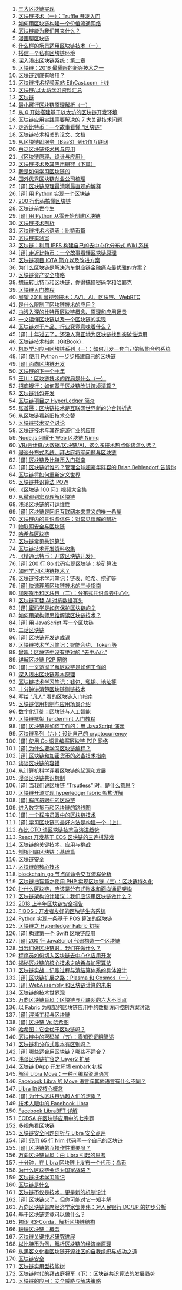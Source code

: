 1. [三大区块链实现](https://weekly.manong.io/bounce?nid=120&aid=6411&url=https%3A%2F%2Fqy.weixin.qq.com%2Fcgi-bin%2Fwap_getnewsmsg%3Faction%3Dget%26__biz%3DMzIyOTMyMzAyNQ%3D%3D%26mixuin%3DMjI2Nzc0NTE2ODU2MzQ5MTE2Ng%3D%3D%26mid%3D10000139%26idx%3D1%26sn%3D73d42fd80f3555acd9877405d7441c1b)
1. [区块链技术（一）：Truffle 开发入门](https://weekly.manong.io/bounce?nid=120&aid=6416&url=http%3A%2F%2Fwangxiaoming.com%2Fblog%2F2016%2F04%2F30%2Fblockchain-tech-truffle%2F)
1. [如何用区块链构建一个价值流通网络](https://weekly.manong.io/bounce?nid=122&aid=6558&url=https%3A%2F%2Fzhuanlan.zhihu.com%2Fp%2F20766024)
1. [区块链能为我们带来什么？](https://weekly.manong.io/bounce?nid=123&aid=6642&url=https%3A%2F%2Fqy.weixin.qq.com%2Fcgi-bin%2Fwap_getnewsmsg%3Faction%3Dget%26__biz%3DMzIyOTMyMzAyNQ%3D%3D%26mixuin%3DMjI2Nzc0NTE2ODU2MzQ5MTE2Ng%3D%3D%26mid%3D10000139%26idx%3D1%26sn%3D73d42fd80f3555acd9877405d7441c1b%26scene%3D1%26from%3Dsinglemessage%26isappinstalled%3D0)
1. [漫画聊区块链](https://weekly.manong.io/bounce?nid=127&aid=6905&url=http%3A%2F%2Ftech.sina.com.cn%2Fz%2Fspecial%2Ftheme%2F2016-07-14%2Fdoc-ifxuapvw1975208.shtml)
1. [什么样的场景适用区块链技术（一）](https://weekly.manong.io/bounce?nid=128&aid=6976&url=http%3A%2F%2Frdcqii.hundsun.com%2Fportal%2Farticle%2F570.html)
1. [搭建一个私有区块链环境](https://weekly.manong.io/bounce?nid=135&aid=7471&url=http%3A%2F%2Ftoutiao.io%2Fj%2Fkbu055)
1. [深入浅出区块链系统：第二章](https://weekly.manong.io/bounce?nid=139&aid=7735&url=https%3A%2F%2Ftoutiao.io%2Fk%2Fh8dv0p)
1. [区块链：2016 最耀眼的新兴技术之一](https://weekly.manong.io/bounce?nid=142&aid=7922&url=http%3A%2F%2Fmp.weixin.qq.com%2Fs%3F__biz%3DMzI3MzEzMDI1OQ%3D%3D%26mid%3D2651815383%26idx%3D1%26sn%3Ddd55f73df9f054b4d1354675f76b2f61)
1. [区块链到底有啥用？](https://weekly.manong.io/bounce?nid=143&aid=7994&url=http%3A%2F%2Fmp.weixin.qq.com%2Fs%3F__biz%3DMzA5Mzk0MDU1Ng%3D%3D%26mid%3D2650893865%26idx%3D1%26sn%3Da9a5ec4388100528c69a2629725a6dc7)
1. [区块链技术视频网站 EthCast.com 上线](https://weekly.manong.io/bounce?nid=144&aid=8056&url=https%3A%2F%2Ftoutiao.io%2Fk%2Fts2aeh)
1. [区块链/以太坊学习资料汇总](https://weekly.manong.io/bounce?nid=146&aid=8157&url=https%3A%2F%2Ftoutiao.io%2Fk%2Fcn8t9m)
1. [区块链](https://weekly.manong.io/bounce?nid=151&aid=8504&url=http%3A%2F%2Ftoutiao.io%2Fsubjects%2F118131)
1. [最小可行区块链原理解析（一）](https://weekly.manong.io/bounce?nid=151&aid=8482&url=https%3A%2F%2Ftoutiao.io%2Fk%2F477gqe)
1. [从 0 开始搭建基于以太坊的区块链开发环境](https://weekly.manong.io/bounce?nid=156&aid=8839&url=https%3A%2F%2Ftoutiao.io%2Fk%2Fth5klx)
1. [区块链应用实践需要解决的 7 大关键技术问题](https://weekly.manong.io/bounce?nid=171&aid=9891&url=http%3A%2F%2Fmp.weixin.qq.com%2Fs%2F1ZI4oyaJhUlHDb-uJKh_sg)
1. [走近比特币：一个故事看懂 “区块链”](https://weekly.manong.io/bounce?nid=175&aid=10171&url=https%3A%2F%2Ftoutiao.io%2Fk%2Fwv71gy)
1. [区块链技术相关的论文、文档](https://weekly.manong.io/bounce?nid=182&aid=10684&url=https%3A%2F%2Ftoutiao.io%2Fk%2Fnw1fge)
1. [从区块链即服务（BaaS）到价值互联网](https://weekly.manong.io/bounce?nid=182&aid=10638&url=https%3A%2F%2Ftoutiao.io%2Fk%2Fxej9yb)
1. [白话区块链技术栈与应用](https://weekly.manong.io/bounce?nid=183&aid=10768&url=https%3A%2F%2Fmp.weixin.qq.com%2Fs%2FkuNtNekdsBYxoTtP6xxQqw)
1. [《区块链原理、设计与应用》](https://weekly.manong.io/bounce?nid=183&aid=10780&url=https%3A%2F%2Fitem.jd.com%2F12159265.html)
1. [区块链技术及其应用研究（下篇）](https://weekly.manong.io/bounce?nid=185&aid=10912&url=http%3A%2F%2Fmp.weixin.qq.com%2Fs%2FkYDPws0BHwIIEiv-aLZHgA)
1. [我是如何学习区块链的](https://weekly.manong.io/bounce?nid=186&aid=10989&url=https%3A%2F%2Ftoutiao.io%2Fk%2Fx6pxal)
1. [国外优秀区块链创业公司梳理](https://weekly.manong.io/bounce?nid=187&aid=11069&url=https%3A%2F%2Ftoutiao.io%2Fk%2Ffr3vc7)
1. [[译] 区块链原理最清晰最直观的解释](https://weekly.manong.io/bounce?nid=187&aid=11088&url=https%3A%2F%2Ftoutiao.io%2Fk%2F5agtrz)
1. [[译] 用 Python 实现一个区块链](https://weekly.manong.io/bounce?nid=188&aid=11115&url=https%3A%2F%2Ftoutiao.io%2Fk%2Fajwwg7)
1. [200 行代码搞懂区块链](https://weekly.manong.io/bounce?nid=189&aid=11183&url=http%3A%2F%2Fmp.weixin.qq.com%2Fs%2F9g-c3_YR4MJ3JWzrQN_b6A)
1. [区块链前世今生](https://weekly.manong.io/bounce?nid=190&aid=11256&url=http%3A%2F%2Fmp.weixin.qq.com%2Fs%2FHvWGFGtocC_wJbEI0R4Zdw)
1. [[译] 用 Python 从零开始创建区块链](https://weekly.manong.io/bounce?nid=191&aid=11308&url=https%3A%2F%2Ftoutiao.io%2Fk%2Fourzql)
1. [区块链技术剖析](https://weekly.manong.io/bounce?nid=192&aid=11426&url=http%3A%2F%2Ftoutiao.io%2Fsubjects%2F236847%23192)
1. [区块链技术术语表：比特币篇](https://weekly.manong.io/bounce?nid=193&aid=11475&url=https%3A%2F%2Ftoutiao.io%2Fk%2Fbdcg09)
1. [区块链实验室](https://weekly.manong.io/bounce?nid=194&aid=11570&url=http%3A%2F%2Ftoutiao.io%2Fsubjects%2F261521%23194)
1. [区块链：利用 IPFS 构建自己的去中心化分布式 Wiki 系统](https://weekly.manong.io/bounce?nid=196&aid=11701&url=https%3A%2F%2Ftoutiao.io%2Fk%2Fjpxhgu)
1. [[译] 走近比特币：一个故事看懂区块链原理](https://weekly.manong.io/bounce?nid=197&aid=11763&url=https%3A%2F%2Fmp.weixin.qq.com%2Fs%2FhoRLBOGfDOe57dEzdNzMoQ)
1. [区块链项目 IOTA 简介以及改进方案](https://weekly.manong.io/bounce?nid=198&aid=11846&url=http%3A%2F%2Fmp.weixin.qq.com%2Fs%2Fxq60VxQm-XgvS_Ow9xwcGw)
1. [为什么区块链是解决汽车供应链金融痛点最优雅的方案？](https://weekly.manong.io/bounce?nid=198&aid=11848&url=https%3A%2F%2Ftoutiao.io%2Fk%2Fp37rus)
1. [区块链资产安全攻略](https://weekly.manong.io/bounce?nid=198&aid=11853&url=https%3A%2F%2Ftoutiao.io%2Fk%2F3tz492)
1. [想玩转比特币和区块链，你得搞懂密码学和哈耶克](https://weekly.manong.io/bounce?nid=199&aid=11918&url=http%3A%2F%2Fmp.weixin.qq.com%2Fs%2FOPiJeu0yu1-Xzds3NTBVQg)
1. [区块链入门教程](https://weekly.manong.io/bounce?nid=199&aid=11932&url=https%3A%2F%2Ftoutiao.io%2Fk%2Fcrt0si)
1. [展望 2018 音视频技术：AV1、AI、区块链、WebRTC](https://weekly.manong.io/bounce?nid=200&aid=11989&url=http%3A%2F%2Fmp.weixin.qq.com%2Fs%2FlX9WWqSS0KGQddrOVqV-Jg)
1. [是什么限制了区块链技术的应用？](https://weekly.manong.io/bounce?nid=200&aid=11993&url=http%3A%2F%2Fmp.weixin.qq.com%2Fs%2FYecc71S-giEM1jZoP3u5Ow)
1. [由浅入深的比特币区块链概念、原理和应用场景](https://weekly.manong.io/bounce?nid=200&aid=12000&url=http%3A%2F%2Fmp.weixin.qq.com%2Fs%2FOwe2lPIbCph8A6F6WbBjPA)
1. [一文读懂区块链以及一个区块链的实现](https://weekly.manong.io/bounce?nid=201&aid=12075&url=https%3A%2F%2Fmp.weixin.qq.com%2Fs%2Fnz20Vge7jiwWaiiKBJOLzQ)
1. [区块链对于产品、行业究竟意味着什么？](https://weekly.manong.io/bounce?nid=201&aid=12076&url=http%3A%2F%2Fmp.weixin.qq.com%2Fs%2FhA1nkv_E114I-KouZxehdQ)
1. [[译] 十年过去了，还没人真正地为区块链找到突破性运用](https://weekly.manong.io/bounce?nid=201&aid=12077&url=https%3A%2F%2Fmp.weixin.qq.com%2Fs%2FfYnkWm983hHhWsf6lX2XSQ)
1. [区块链技术指南（GitBook）](https://weekly.manong.io/bounce?nid=201&aid=12078&url=https%3A%2F%2Ftoutiao.io%2Fk%2Fj2n2ea)
1. [机器学习应用区块链系列（一）：如何开发一套自己的智能合约系统](https://weekly.manong.io/bounce?nid=202&aid=12124&url=http%3A%2F%2Fmp.weixin.qq.com%2Fs%2Fo0gIQCRIHuOmAZAH7EkVaA)
1. [[译] 使用 Python 一步步搭建自己的区块链](https://weekly.manong.io/bounce?nid=202&aid=12142&url=https%3A%2F%2Ftoutiao.io%2Fk%2Fb44hrc)
1. [[译] 面向区块链开发](https://weekly.manong.io/bounce?nid=202&aid=12149&url=https%3A%2F%2Ftoutiao.io%2Fk%2F5e1t96)
1. [区块链的下一个十年](https://weekly.manong.io/bounce?nid=202&aid=12150&url=http%3A%2F%2Fmp.weixin.qq.com%2Fs%2FvUQY5bjxG81IFQ4ZD1mUag)
1. [王川：区块链技术的终局是什么（一）](https://weekly.manong.io/bounce?nid=202&aid=12151&url=http%3A%2F%2Fmp.weixin.qq.com%2Fs%2FpsPVNu2EMUfcEXiUstAVOA)
1. [招商银行：如何基于区块链改进跨境清算？](https://weekly.manong.io/bounce?nid=202&aid=12152&url=https%3A%2F%2Ftoutiao.io%2Fk%2F51zmux)
1. [区块链钱包开发](https://weekly.manong.io/bounce?nid=202&aid=12153&url=https%3A%2F%2Ftoutiao.io%2Fk%2F2g3c55)
1. [区块链项目之 HyperLedger 简介](https://weekly.manong.io/bounce?nid=202&aid=12154&url=https%3A%2F%2Ftoutiao.io%2Fk%2Fhjvdq5)
1. [张首晟：区块链技术是互联网世界新的分合转折点](https://weekly.manong.io/bounce?nid=203&aid=12225&url=http%3A%2F%2Fmp.weixin.qq.com%2Fs%2FO7QGvnGCb9s2U_Bdrqaemw)
1. [从区块链看新旧技术交替](https://weekly.manong.io/bounce?nid=203&aid=12226&url=http%3A%2F%2Fmp.weixin.qq.com%2Fs%2FyMIkOEKTm79rJUVjKpEfWQ)
1. [区块链技术安全讨论](https://weekly.manong.io/bounce?nid=203&aid=12227&url=http%3A%2F%2Fmp.weixin.qq.com%2Fs%2FnJFii2oTEzKTnQNW04FXUQ)
1. [区块链技术与其在旅游行业的应用](https://weekly.manong.io/bounce?nid=203&aid=12228&url=http%3A%2F%2Fmp.weixin.qq.com%2Fs%2FsYVGamt_k-7C0RynTWkFZQ)
1. [Node.js 闪耀于 Web 区块链 Nimiq](https://weekly.manong.io/bounce?nid=203&aid=12231&url=https%3A%2F%2Ftoutiao.io%2Fk%2Fml3dtt)
1. [VR/云计算/大数据/区块链/AI，这么多技术热点你该怎么选？](https://weekly.manong.io/bounce?nid=203&aid=12193&url=https%3A%2F%2Fmp.weixin.qq.com%2Fs%2FqHZMEq4cqQDHMT3dgn9xjA)
1. [漫谈分布式系统、拜占庭将军问题与区块链](https://weekly.manong.io/bounce?nid=204&aid=12267&url=http%3A%2F%2Fmp.weixin.qq.com%2Fs%2FtngWdvoev8SQiyKt1gy5vw)
1. [[译] 区块链及比特币入门指南](https://weekly.manong.io/bounce?nid=204&aid=12300&url=http%3A%2F%2Fmp.weixin.qq.com%2Fs%2FHJARCiAIMoqkXpvv44j5og)
1. [[译] 区块链听谁的？管理全球超豪华阵容的 Brian Behlendorf 告诉你](https://weekly.manong.io/bounce?nid=204&aid=12301&url=http%3A%2F%2Fmp.weixin.qq.com%2Fs%2Fxg_YDEz6LUgd5S0l2xCxIA)
1. [区块链将如何重新定义世界](https://weekly.manong.io/bounce?nid=205&aid=12361&url=https%3A%2F%2Ftoutiao.io%2Fk%2Fcz4clx)
1. [区块链共识算法 POW](https://weekly.manong.io/bounce?nid=205&aid=12362&url=https%3A%2F%2Ftoutiao.io%2Fk%2Fw20hv5)
1. [《区块链 100 问》视频大全集](https://weekly.manong.io/bounce?nid=205&aid=12363&url=http%3A%2F%2Fmp.weixin.qq.com%2Fs%2FUeijoW64b_gYJRUnUg0VlQ)
1. [从微观到宏观理解区块链](https://weekly.manong.io/bounce?nid=205&aid=12364&url=https%3A%2F%2Ftoutiao.io%2Fk%2F0ti089)
1. [浅论区块链的可运维性](https://weekly.manong.io/bounce?nid=205&aid=12365&url=http%3A%2F%2Fmp.weixin.qq.com%2Fs%2FRHZBQlqtCca7Eod2OEozcg)
1. [[译] 区块链是回归互联网本来意义的唯一希望](https://weekly.manong.io/bounce?nid=206&aid=12433&url=https%3A%2F%2Fmp.weixin.qq.com%2Fs%2Fp55PvP8iP8PReL8zxw9ROA)
1. [区块链内的共识与信任：对常见误解的辨析](https://weekly.manong.io/bounce?nid=206&aid=12434&url=http%3A%2F%2Fmp.weixin.qq.com%2Fs%2FtmBdwyvXIl4FnFk-fm9-Zw)
1. [物联网安全与区块链](https://weekly.manong.io/bounce?nid=206&aid=12435&url=http%3A%2F%2Fmp.weixin.qq.com%2Fs%2F0jxLEd4oTcqKsOE3yF-b6Q)
1. [哈希与区块链](https://weekly.manong.io/bounce?nid=206&aid=12436&url=https%3A%2F%2Ftoutiao.io%2Fk%2Frl885z)
1. [区块链常见共识算法](https://weekly.manong.io/bounce?nid=206&aid=12437&url=https%3A%2F%2Ftoutiao.io%2Fk%2Fz2tp89)
1. [区块链技术开发资料收集](https://weekly.manong.io/bounce?nid=206&aid=12438&url=https%3A%2F%2Ftoutiao.io%2Fk%2Fmqfm2l)
1. [《精通比特币：开放区块链开发》](https://weekly.manong.io/bounce?nid=206&aid=12441&url=https%3A%2F%2Ftoutiao.io%2Fk%2Fn135lq)
1. [[译] 200 行 Go 代码实现区块链：挖矿算法](https://weekly.manong.io/bounce?nid=207&aid=12500&url=https%3A%2F%2Fmp.weixin.qq.com%2Fs%2FNf7qg1nWaFYsO6x-yVyzxg)
1. [如何学习区块链技术？](https://weekly.manong.io/bounce?nid=207&aid=12502&url=https%3A%2F%2Ftoutiao.io%2Fk%2Fmzu3tv)
1. [区块链技术学习笔记：链表、哈希、挖矿等](https://weekly.manong.io/bounce?nid=207&aid=12503&url=http%3A%2F%2Fmp.weixin.qq.com%2Fs%2FwOAqfUrevdlIkdl1qWLHOA)
1. [[译] 快速理解区块链技术的三步指南](https://weekly.manong.io/bounce?nid=207&aid=12504&url=http%3A%2F%2Fmp.weixin.qq.com%2Fs%2FnzatQ1HkwHRfaFgrPdNgMA)
1. [加密货币和区块链（二）：分布式共识与去中心化](https://weekly.manong.io/bounce?nid=207&aid=12505&url=https%3A%2F%2Ftoutiao.io%2Fk%2Fsox15f)
1. [区块链可替 AI 对抗数据寡头](https://weekly.manong.io/bounce?nid=207&aid=12506&url=https%3A%2F%2Fmp.weixin.qq.com%2Fs%2F1Yy0HSc-6Bt_wgwQ6_ztKg)
1. [[译] 密码学是如何保护区块链的？](https://weekly.manong.io/bounce?nid=207&aid=12507&url=https%3A%2F%2Ftoutiao.io%2Fk%2Fa78bf1)
1. [如何用架构师思维解读区块链技术？](https://weekly.manong.io/bounce?nid=208&aid=12545&url=http%3A%2F%2Fmp.weixin.qq.com%2Fs%2FjyXsazsCGbStJFVT7el9vg)
1. [[译] 用 JavaScript 写一个区块链](https://weekly.manong.io/bounce?nid=208&aid=12568&url=https%3A%2F%2Ftoutiao.io%2Fk%2Fceyldf)
1. [二话区块链](https://weekly.manong.io/bounce?nid=208&aid=12612&url=http%3A%2F%2Ftoutiao.io%2Fsubjects%2F13402%23208)
1. [[译] 区块链开发速成课](https://weekly.manong.io/bounce?nid=208&aid=12571&url=https%3A%2F%2Ftoutiao.io%2Fk%2Fj2xlez)
1. [区块链技术学习笔记：智能合约、Token 等](https://weekly.manong.io/bounce?nid=208&aid=12572&url=http%3A%2F%2Fmp.weixin.qq.com%2Fs%2F-QgTqexfw9KAjuNMiztJ9g)
1. [曾鸣：区块链中没有绝对的 “去中心化”](https://weekly.manong.io/bounce?nid=208&aid=12573&url=http%3A%2F%2Fmp.weixin.qq.com%2Fs%2FZ5123TIKAS6X7MZ6jzvRZQ)
1. [详解区块链 P2P 网络](https://weekly.manong.io/bounce?nid=208&aid=12574&url=https%3A%2F%2Ftoutiao.io%2Fk%2Fnunomi)
1. [[译] 一文透彻了解区块链是如何工作的](https://weekly.manong.io/bounce?nid=209&aid=12644&url=http%3A%2F%2Fmp.weixin.qq.com%2Fs%2F8tmcKd3ErCb4jVQwMetw7w)
1. [深入浅出区块链基本原理](https://weekly.manong.io/bounce?nid=209&aid=12645&url=https%3A%2F%2Ftoutiao.io%2Fk%2F9jh1fu)
1. [区块链技术学习笔记：钱包、私钥、地址等](https://weekly.manong.io/bounce?nid=209&aid=12646&url=http%3A%2F%2Fmp.weixin.qq.com%2Fs%2FjOQo7SDV5eBhaCpTW039TA)
1. [十分钟讲清楚区块链侧链技术](https://weekly.manong.io/bounce?nid=209&aid=12648&url=http%3A%2F%2Fmp.weixin.qq.com%2Fs%2FhrJt3ZAT1lkV7pTQiBAGeQ)
1. [写给 “凡人” 看的区块链入门指南](https://weekly.manong.io/bounce?nid=210&aid=12726&url=https%3A%2F%2Fmp.weixin.qq.com%2Fs%3F__biz%3DMzIxMjAzMDA1MQ%3D%3D%26mid%3D2648946078%26idx%3D1%26sn%3Daa61a54fee1e19a3286e5383cc8fa966)
1. [区块链信用机制与应用场景介绍](https://weekly.manong.io/bounce?nid=210&aid=12727&url=https%3A%2F%2Ftoutiao.io%2Fk%2Fuqftnl)
1. [数字化迁徙：区块链与人工智能](https://weekly.manong.io/bounce?nid=210&aid=12728&url=https%3A%2F%2Fmp.weixin.qq.com%2Fs%2Fc6ZWpYpHQ-ztXfenmTH_iA)
1. [区块链框架 Tendermint 入门教程](https://weekly.manong.io/bounce?nid=210&aid=12729&url=https%3A%2F%2Ftoutiao.io%2Fk%2Fnlazua)
1. [[译] 区块链是如何工作的：用 JavaScript 演示](https://weekly.manong.io/bounce?nid=211&aid=12809&url=https%3A%2F%2Ftoutiao.io%2Fk%2Fskhyep)
1. [区块链系列（六）：设计自己的 cryptocurrency](https://weekly.manong.io/bounce?nid=211&aid=12810&url=http%3A%2F%2Fmp.weixin.qq.com%2Fs%2FmU2XZLL26YaTY5q4KCMVBg)
1. [[译] 使用 Go 语言编写区块链 P2P 网络](https://weekly.manong.io/bounce?nid=212&aid=12851&url=http%3A%2F%2Fmp.weixin.qq.com%2Fs%2F2daFH9Ej5fVlWmpsN5HZzw)
1. [[译] 为什么要学习区块链编程？](https://weekly.manong.io/bounce?nid=212&aid=12855&url=https%3A%2F%2Fmp.weixin.qq.com%2Fs%2Fp9V9DaDem0djwaK5pX93RQ)
1. [[译] 区块链和加密货币的必备技术指南](https://weekly.manong.io/bounce?nid=213&aid=12931&url=https%3A%2F%2Fmp.weixin.qq.com%2Fs%2FPfgEdU9O-k7EhKGRZ0Hi6A)
1. [谈谈区块链的容错](https://weekly.manong.io/bounce?nid=213&aid=12932&url=https%3A%2F%2Fmp.weixin.qq.com%2Fs%2FR14b9hCpR-wNxcEiK3qSOA)
1. [从计算机科学评看区块链的起源和发展](https://weekly.manong.io/bounce?nid=214&aid=12994&url=https%3A%2F%2Fmp.weixin.qq.com%2Fs%2FRCEv1Ul-anXfPk_1_rAD-w)
1. [漫谈区块链共识机制](https://weekly.manong.io/bounce?nid=214&aid=12996&url=https%3A%2F%2Ftoutiao.io%2Fk%2Fvgjcd6)
1. [[译] 当我们说区块链 “Trsutless” 时，是什么意思？](https://weekly.manong.io/bounce?nid=215&aid=13072&url=https%3A%2F%2Fmp.weixin.qq.com%2Fs%2FHVn57m-q-IaqiJNz7-vnCw)
1. [区块链开源实现 hyperledger fabric 架构详解](https://weekly.manong.io/bounce?nid=216&aid=13126&url=https%3A%2F%2Ftoutiao.io%2Fk%2Fzu4wt8)
1. [[译] 程序员眼中的区块链](https://weekly.manong.io/bounce?nid=216&aid=13127&url=https%3A%2F%2Ftoutiao.io%2Fk%2Fp9qvqb)
1. [进入数字货币和区块链的路线图](https://weekly.manong.io/bounce?nid=217&aid=13209&url=https%3A%2F%2Fmp.weixin.qq.com%2Fs%2FKohGQwdIa6tjwI1jJaxiag)
1. [[译] 一个程序员眼中的区块链技术](https://weekly.manong.io/bounce?nid=217&aid=13210&url=https%3A%2F%2Fmp.weixin.qq.com%2Fs%2F2xlXmoEOsLDfC34YwNFTWQ)
1. [[译] 学习区块链的最好方法是构建一个（上）](https://weekly.manong.io/bounce?nid=218&aid=13280&url=https%3A%2F%2Fmp.weixin.qq.com%2Fs%2FbIxn8vvmrgqML6vAMT3XmA)
1. [布比 CTO 谈区块链技术及演进趋势](https://weekly.manong.io/bounce?nid=219&aid=13348&url=https%3A%2F%2Fmp.weixin.qq.com%2Fs%2FCqEaGhyMxw09kd4ytwdEOw)
1. [React 开发基于 EOS 区块链的三连棋游戏](https://weekly.manong.io/bounce?nid=219&aid=13374&url=https%3A%2F%2Ftoutiao.io%2Fk%2F47loh8)
1. [区块链的关键技术、应用与挑战](https://weekly.manong.io/bounce?nid=220&aid=13418&url=https%3A%2F%2Fmp.weixin.qq.com%2Fs%2FD6fjo17qA0StIOSvEiLCVA)
1. [刨根问底区块链：基础篇](https://weekly.manong.io/bounce?nid=220&aid=13419&url=https%3A%2F%2Ftoutiao.io%2Fk%2Ft0bz0y)
1. [区块链安全](https://weekly.manong.io/bounce?nid=221&aid=13508&url=http%3A%2F%2Ftoutiao.io%2Fsubjects%2F342578%23221)
1. [区块链的核心技术](https://weekly.manong.io/bounce?nid=223&aid=13606&url=https%3A%2F%2Fmp.weixin.qq.com%2Fs%2F8KFLiEmc7VG10BaHXUYAAw)
1. [blockchain_go 节点间命令交互流程分析](https://weekly.manong.io/bounce?nid=223&aid=13608&url=https%3A%2F%2Ftoutiao.io%2Fk%2Fodj5im)
1. [区块链扫盲篇之使用 PHP 实现区块链（三）：区块链持久化](https://weekly.manong.io/bounce?nid=224&aid=13676&url=https%3A%2F%2Fmp.weixin.qq.com%2Fs%2FP4gyfOn6UBgHhByO_PwYeA)
1. [扯什么区块链，应该是分布式账本和面向通证架构](https://weekly.manong.io/bounce?nid=225&aid=13747&url=https%3A%2F%2Fmp.weixin.qq.com%2Fs%2FTbq7FsPT6NRRRiFkpDph1A)
1. [区块链架构设计建议：我们应该用区块链做什么？](https://weekly.manong.io/bounce?nid=226&aid=13793&url=https%3A%2F%2Fmp.weixin.qq.com%2Fs%2Fl4DrvtMr5W5tmdMgAnXQcw)
1. [2018 上半年区块链安全报告](https://weekly.manong.io/bounce?nid=226&aid=13809&url=https%3A%2F%2Ftoutiao.io%2Fk%2Fshep8z)
1. [FIBOS：开发者友好的区块链生态系统](https://weekly.manong.io/bounce?nid=226&aid=13810&url=https%3A%2F%2Ftoutiao.io%2Fk%2Fb6b9vz)
1. [Python 实现一条基于 POS 算法的区块链](https://weekly.manong.io/bounce?nid=227&aid=13871&url=https%3A%2F%2Ftoutiao.io%2Fk%2Fst8k0m)
1. [区块链之 Hyperledger Fabric 初探](https://weekly.manong.io/bounce?nid=228&aid=13941&url=https%3A%2F%2Fmp.weixin.qq.com%2Fs%2FtYKof85wpYZp5dSq-1FI-w)
1. [[译] 构建第一个 Swift 区块链应用](https://weekly.manong.io/bounce?nid=229&aid=13995&url=https%3A%2F%2Ftoutiao.io%2Fk%2Fo6erlm)
1. [[译] 200 行 JavaScript 代码构造一个区块链](https://weekly.manong.io/bounce?nid=229&aid=14005&url=https%3A%2F%2Fmp.weixin.qq.com%2Fs%2F9lH0Wx8KSW9UobVnw_vT6Q)
1. [当我们做区块链时，我们在做什么？](https://weekly.manong.io/bounce?nid=229&aid=14006&url=https%3A%2F%2Ftoutiao.io%2Fk%2F68ioq4)
1. [程序员如何切入区块链去中心化应用开发](https://weekly.manong.io/bounce?nid=231&aid=14146&url=https%3A%2F%2Ftoutiao.io%2Fk%2F05zs1q)
1. [揭秘区块链的核心技术之哈希与加密算法](https://weekly.manong.io/bounce?nid=234&aid=14342&url=https%3A%2F%2Fmp.weixin.qq.com%2Fs%3F__biz%3DMzI2MTExOTA3Nw%3D%3D%26mid%3D2650502074%26idx%3D1%26sn%3D14fa08c00e3fa2d089fa6388952b7940)
1. [区块链实战：记账过程与清结算体系的具体设计](https://weekly.manong.io/bounce?nid=236&aid=14475&url=https%3A%2F%2Fmp.weixin.qq.com%2Fs%2F0-k4qblJ0feeJOAyyQEXcQ)
1. [[译] 区块链扩展之路：Plasma 和 Cosmos（一）](https://weekly.manong.io/bounce?nid=237&aid=14538&url=https%3A%2F%2Fmp.weixin.qq.com%2Fs%2FQBFPgComHDulXR9hBxMZqQ)
1. [[译] WebAssembly 和区块链计算的未来](https://weekly.manong.io/bounce?nid=239&aid=14700&url=https%3A%2F%2Fmp.weixin.qq.com%2Fs%2Fwd6VwOdSm4gEJWfuwpShDA)
1. [区块链的技术世界观](https://weekly.manong.io/bounce?nid=241&aid=14795&url=https%3A%2F%2Ftoutiao.io%2Fk%2Fa9iakb)
1. [万向区块链肖风：区块链与互联网的六大不同点](https://weekly.manong.io/bounce?nid=241&aid=14796&url=https%3A%2F%2Fmp.weixin.qq.com%2Fs%2FzBykb2zjttUsTAijFbrxyg)
1. [以 Fabric 为框架的区块链应用中的数据访问控制方案讨论](https://weekly.manong.io/bounce?nid=246&aid=15127&url=https%3A%2F%2Fmp.weixin.qq.com%2Fs%2FApAUN2Pl1ygoMG_IgCN9Jw)
1. [[译] 混沌工程与区块链](https://weekly.manong.io/bounce?nid=247&aid=15188&url=https%3A%2F%2Fmp.weixin.qq.com%2Fs%2FPmxs_-V3Senb4e6uQNxMvQ)
1. [[译] 区块链 Vs 哈希图](https://weekly.manong.io/bounce?nid=249&aid=15327&url=https%3A%2F%2Fmp.weixin.qq.com%2Fs%2FaCMGCJG1JeeScSLs2JvDYQ)
1. [哈希图：它会优于区块链吗？](https://weekly.manong.io/bounce?nid=250&aid=15408&url=https%3A%2F%2Fmp.weixin.qq.com%2Fs%2FhC_HZFcKvKst6spdDmVEUw)
1. [区块链中的密码学（五）：零知识证明简述](https://weekly.manong.io/bounce?nid=250&aid=15409&url=https%3A%2F%2Ftoutiao.io%2Fk%2Fm7zv0i)
1. [区块链和分布式账本有区别吗？](https://weekly.manong.io/bounce?nid=252&aid=15549&url=https%3A%2F%2Fmp.weixin.qq.com%2Fs%2FkkExrqN9L0BBrgLw4QqQ0A)
1. [[译] 哪些适合用区块链？哪些不适合？](https://weekly.manong.io/bounce?nid=257&aid=15882&url=https%3A%2F%2Fmp.weixin.qq.com%2Fs%2FJqbcai5oKUkxisi4vFYVjQ)
1. [浅谈区块链扩容之 Layer2 扩展](https://weekly.manong.io/bounce?nid=260&aid=16115&url=https%3A%2F%2Ftoutiao.io%2Fk%2Fm16fdj)
1. [区块链 DApp 开发环境 embark 初探](https://weekly.manong.io/bounce?nid=261&aid=16192&url=https%3A%2F%2Ftoutiao.io%2Fk%2F6qw4ue)
1. [解读 Libra Move：一种可编程资源语言](https://weekly.manong.io/bounce?nid=268&aid=16840&url=https%3A%2F%2Ftoutiao.io%2Fk%2Fzxk8va)
1. [Facebook Libra 的 Move 语言与其他语言有什么不同？](https://weekly.manong.io/bounce?nid=269&aid=16923&url=https%3A%2F%2Fmp.weixin.qq.com%2Fs%2FksHWMB_Q5At31qteoFEw9g)
1. [Libra 协议核心概念](https://weekly.manong.io/bounce?nid=269&aid=16872&url=https%3A%2F%2Ftoutiao.io%2Fk%2Flw5ezf)
1. [[译] 为什么区块链远超人们的想象？](https://weekly.manong.io/bounce?nid=269&aid=16886&url=https%3A%2F%2Fmp.weixin.qq.com%2Fs%2F-Px7UEQVBRuUzp_VKKYwpA)
1. [技术人眼中的 Facebook Libra](https://weekly.manong.io/bounce?nid=269&aid=16898&url=https%3A%2F%2Ftoutiao.io%2Fk%2Fuzh3fh)
1. [Facebook LibraBFT 详解](https://weekly.manong.io/bounce?nid=271&aid=17039&url=https%3A%2F%2Ftoutiao.io%2Fk%2F2w52fd)
1. [ECDSA 在区块链应用中的七宗罪](https://weekly.manong.io/bounce?nid=272&aid=17142&url=https%3A%2F%2Fmp.weixin.qq.com%2Fs%2FxQCxTUgTTkIUkZ88Iqm0Hg)
1. [多视角看区块链](https://weekly.manong.io/bounce?nid=274&aid=17262&url=https%3A%2F%2Fmp.weixin.qq.com%2Fs%3F__biz%3DMzU4MTgyOTk1Mw%3D%3D%26mid%3D2247483729%26idx%3D1%26sn%3Dd91f6b087d6b5a1cbb906600da2835de)
1. [区块链安全问题剖析与 Libra 安全点评](https://weekly.manong.io/bounce?nid=275&aid=17338&url=https%3A%2F%2Ftoutiao.io%2Fk%2F9sh3ys2)
1. [[译] 只用 65 行 Nim 代码写一个自己的区块链](https://weekly.manong.io/bounce?nid=276&aid=17417&url=https%3A%2F%2Ftoutiao.io%2Fk%2Fdfrs74i)
1. [[译] 区块链的互操作性重要吗？](https://weekly.manong.io/bounce?nid=277&aid=17486&url=https%3A%2F%2Fmp.weixin.qq.com%2Fs%2FfJ9qDFM5eNNpnVjDlT9QQA)
1. [万向区块链肖风：由 Libra 引起的思考](https://weekly.manong.io/bounce?nid=280&aid=17696&url=https%3A%2F%2Fmp.weixin.qq.com%2Fs%2FAiTfzawWUAufyUCFJmws6g)
1. [十分钟，在 Libra 区块链上发布一个代币：鸟币](https://weekly.manong.io/bounce?nid=282&aid=17842&url=https%3A%2F%2Ftoutiao.io%2Fk%2Fphgxa74)
1. [为什么区块链会成为国家战略？](https://weekly.manong.io/bounce?nid=283&aid=17924&url=https%3A%2F%2Fmp.weixin.qq.com%2Fs%2FfiWpTw6N7JJW84pGIx5SsQ)
1. [区块链技术学习笔记](https://weekly.manong.io/bounce?nid=284&aid=18018&url=http%3A%2F%2Ftoutiao.io%2Fsubjects%2F421924%23284)
1. [区块链是什么](https://weekly.manong.io/bounce?nid=284&aid=17966&url=https%3A%2F%2Ftoutiao.io%2Fk%2F7ukd7xu)
1. [区块链不仅是技术，更是新的机制设计](https://weekly.manong.io/bounce?nid=284&aid=17967&url=https%3A%2F%2Fmp.weixin.qq.com%2Fs%2FHPjMBD9Z4ZZZZRyNqOW6_g)
1. [[译] 区块链火了，但你可能对它一知半解](https://weekly.manong.io/bounce?nid=284&aid=17968&url=https%3A%2F%2Fmp.weixin.qq.com%2Fs%2F63g9ygKJZ8UnRMFsqhYqyQ)
1. [万向区块链首席经济学家邹传伟：对人民银行 DC/EP 的初步分析](https://weekly.manong.io/bounce?nid=285&aid=18031&url=https%3A%2F%2Fmp.weixin.qq.com%2Fs%2FZI0oJwXgGRo1twHD_U8wtg)
1. [基于区块链究竟可以做什么？](https://weekly.manong.io/bounce?nid=285&aid=18032&url=https%3A%2F%2Fmp.weixin.qq.com%2Fs%2F5WPSOvMh7H6QGPuVLL5_EQ)
1. [初识 R3-Corda，解析区块链结构](https://weekly.manong.io/bounce?nid=286&aid=18122&url=https%3A%2F%2Ftoutiao.io%2Fk%2Fxnfpuj8)
1. [玩玩区块链：概念](https://weekly.manong.io/bounce?nid=287&aid=18172&url=https%3A%2F%2Ftoutiao.io%2Fk%2Fzrx5854)
1. [区块链关键技术研究进展](https://weekly.manong.io/bounce?nid=288&aid=18248&url=https%3A%2F%2Fmp.weixin.qq.com%2Fs%2F9J7UmWFK4pJYXUkIzJp6EA)
1. [以比特币为例，解析区块链的经济学原理](https://weekly.manong.io/bounce?nid=288&aid=18249&url=https%3A%2F%2Fmp.weixin.qq.com%2Fs%2Fr_n86-5Wp541Ds6of6WR1g)
1. [从黑客文化看区块链开源社区的自我组织与成功之道](https://weekly.manong.io/bounce?nid=288&aid=18250&url=https%3A%2F%2Fmp.weixin.qq.com%2Fs%2Fxbgr2fd-Zhgbg6cz1CwNtw)
1. [区块链安全](https://weekly.manong.io/bounce?nid=289&aid=18351&url=http%3A%2F%2Ftoutiao.io%2Fsubjects%2F342578%23289)
1. [区块链实用型技能树](https://weekly.manong.io/bounce?nid=291&aid=18452&url=https%3A%2F%2Ftoutiao.io%2Fk%2Fz8bujdr)
1. [区块链时代的拜占庭将军（下）：区块链共识算法的发展趋势](https://weekly.manong.io/bounce?nid=293&aid=18590&url=https%3A%2F%2Ftoutiao.io%2Fk%2Fbfecy3u)
1. [区块链的应用：安全威胁与解决策略](https://weekly.manong.io/bounce?nid=294&aid=18637&url=https%3A%2F%2Ftoutiao.io%2Fk%2Fszfwel2)
